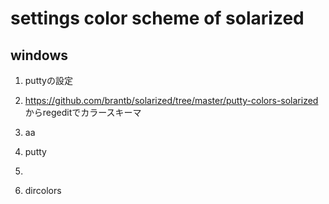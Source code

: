 
# settings color scheme of solarized 


## windows 

1. puttyの設定
 1. https://github.com/brantb/solarized/tree/master/putty-colors-solarized からregeditでカラースキーマ
 
 1. aa
1. putty 
2. 
3. dircolors

